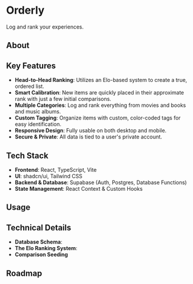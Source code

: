 # Orderly

Log and rank your experiences.

## About

## Key Features

- **Head-to-Head Ranking**: Utilizes an Elo-based system to create a true, ordered list.
- **Smart Calibration**: New items are quickly placed in their approximate rank with just a few initial comparisons.
- **Multiple Categories**: Log and rank everything from movies and books and music albums.
- **Custom Tagging**: Organize items with custom, color-coded tags for easy identification.
- **Responsive Design**: Fully usable on both desktop and mobile.
- **Secure & Private**: All data is tied to a user's private account.

## Tech Stack

- **Frontend**: React, TypeScript, Vite
- **UI**: shadcn/ui, Tailwind CSS
- **Backend & Database**: Supabase (Auth, Postgres, Database Functions)
- **State Management**: React Context & Custom Hooks

## Usage

## Technical Details

- **Database Schema**:
- **The Elo Ranking System**:
- **Comparison Seeding**

## Roadmap
